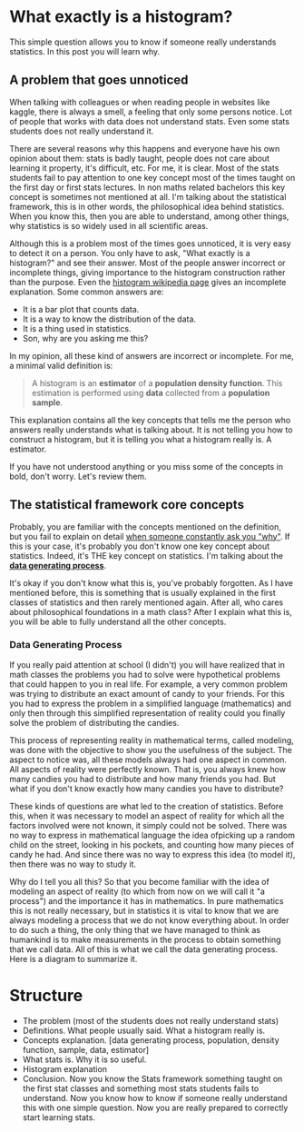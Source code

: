 # What exactly is a histogram?

This simple question allows you to know if someone really understands statistics. In this post you will learn why.

## A problem that goes unnoticed

When talking with colleagues or when reading people in websites like kaggle, there is always a smell, a feeling that only some persons notice. Lot of people that works with data does not understand stats. Even some stats students does not really understand it.

There are several reasons why this happens and everyone have his own opinion about them: stats is badly taught, people does not care about learning it property, it's difficult, etc. For me, it is clear. Most of the stats students fail to pay attention to one key concept most of the times taught on the first day or first stats lectures. In non maths related bachelors this key concept is sometimes not mentioned at all. I'm talking about the statistical framework, this is in other words, the philosophical idea behind statistics. When you know this, then you are able to understand, among other things, why statistics is so widely used in all scientific areas.

Although this is a problem most of the times goes unnoticed, it is very easy to detect it on a person. You only have to ask, "What exactly is a histogram?" and see their answer. Most of the people answer incorrect or incomplete things, giving importance to the histogram construction rather than the purpose. Even the [histogram wikipedia page](https://en.wikipedia.org/wiki/Histogram) gives an incomplete explanation. Some common answers are:

 - It is a bar plot that counts data.
 - It is a way to know the distribution of the data.
 - It is a thing used in statistics.
 - Son, why are you asking me this?

In my opinion, all these kind of answers are incorrect or incomplete. For me, a minimal valid definition is:

 > A histogram is an **estimator** of a **population density function**. This estimation is performed using **data** collected from a **population sample**.

This explanation contains all the key concepts that tells me the person who answers really understands what is talking about. It is not telling you how to construct a histogram, but it is telling you what a histogram really is. A estimator.

If you have not understood anything or you miss some of the concepts in bold, don't worry. Let's review them.

## The statistical framework core concepts

Probably, you are familiar with the concepts mentioned on the definition, but you fail to explain on detail [when someone constantly ask you "why"](https://youtu.be/u-Z2CtxFPdg?t=34). If this is your case, it's probably you don't know one key concept about statistics. Indeed, it's THE key concept on statistics. I'm talking about the [**data generating process**](https://en.wikipedia.org/wiki/Data_generating_process). 

It's okay if you don't know what this is, you've probably forgotten. As I have mentioned before, this is something that is usually explained in the first classes of statistics and then rarely mentioned again. After all, who cares about philosophical foundations in a math class? After I explain what this is, you will be able to fully understand all the other concepts.

### Data Generating Process

If you really paid attention at school (I didn't) you will have realized that in math classes the problems you had to solve were hypothetical problems that could happen to you in real life. For example, a very common problem was trying to distribute an exact amount of candy to your friends. For this you had to express the problem in a simplified language (mathematics) and only then through this simplified representation of reality could you finally solve the problem of distributing the candies.

This process of representing reality in mathematical terms, called modeling, was done with the objective to show you the usefulness of the subject. The aspect to notice was, all these models always had one aspect in common. All aspects of reality were perfectly known. That is, you always knew how many candies you had to distribute and how many friends you had. But what if you don't know exactly how many candies you have to distribute?

These kinds of questions are what led to the creation of statistics. Before this, when it was necessary to model an aspect of reality for which all the factors involved were not known, it simply could not be solved. There was no way to express in mathematical language the idea of ​​picking up a random child on the street, looking in his pockets, and counting how many pieces of candy he had. And since there was no way to express this idea (to model it), then there was no way to study it.

Why do I tell you all this? So that you become familiar with the idea of ​​modeling an aspect of reality (to which from now on we will call it "a process") and the importance it has in mathematics. In pure mathematics this is not really necessary, but in statistics it is vital to know that we are always modeling a process that we do not know everything about. In order to do such a thing, the only thing that we have managed to think as humankind is to make measurements in the process to obtain something that we call data. All of this is what we call the data generating process. Here is a diagram to summarize it.

# Structure

 - The problem (most of the students does not really understand stats)
 - Definitions. What people usually said. What a histogram really is.
 - Concepts explanation. [data generating process, population, density function, sample, data, estimator]
 - What stats is. Why it is so useful.
 - Histogram explanation
 - Conclusion. Now you know the Stats framework something taught on the first stat classes and something most stats students fails to understand. Now you know how to know if someone really understand this with one simple question. Now you are really prepared to correctly start learning stats.